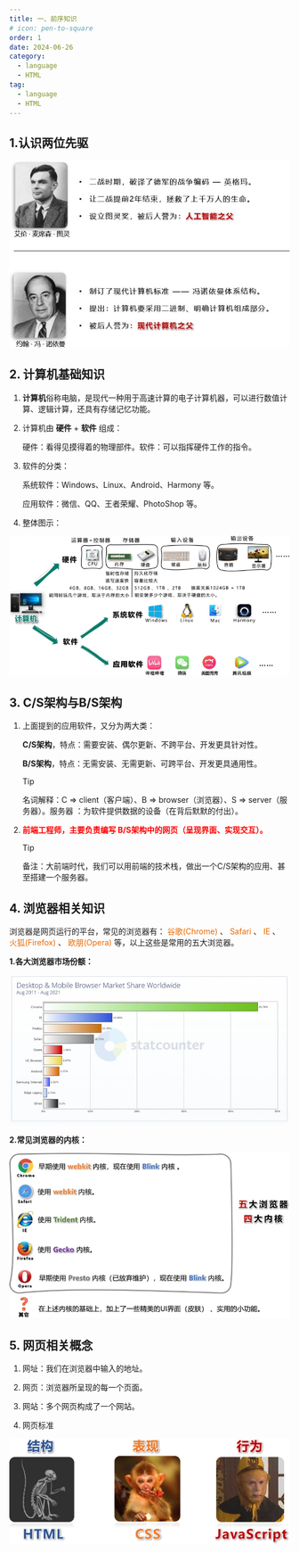 ```yaml
---
title: 一、前序知识
# icon: pen-to-square
order: 1
date: 2024-06-26
category:
  - language
  - HTML
tag:
  - language
  - HTML
---
```

## 1.认识两位先驱

![两位先驱](./../../../../src/.vuepress/public/assets/images/front_end/prior_knowledge.assets/image-20240626232140909.png)

## 2. 计算机基础知识

1. **计算机**俗称电脑，是现代一种用于高速计算的电子计算机器，可以进行数值计算、逻辑计算，还具有存储记忆功能。

2. 计算机由 **硬件** + **软件** 组成：

   硬件：看得见摸得着的物理部件。软件：可以指挥硬件工作的指令。

3. 软件的分类：

   系统软件：Windows、Linux、Android、Harmony 等。

   应用软件：微信、QQ、王者荣耀、PhotoShop 等。

4. 整体图示：

![整体图示](./../../../../src/.vuepress/public/assets/images/front_end/prior_knowledge.assets/image-20240626232459277.png)

## 3. C/S架构与B/S架构

1. 上面提到的应用软件，又分为两大类：

   **C/S架构**，特点：需要安装、偶尔更新、不跨平台、开发更具针对性。

   **B/S架构**，特点：无需安装、无需更新、可跨平台、开发更具通用性。

   > [!tip]
   > 名词解释：C => client（客户端）、B => browser（浏览器）、S => server（服务器）。服务器 ：为软件提供数据的设备（在背后默默的付出）。

2. **<span style="color: red;"> 前端工程师，主要负责编写 B/S架构中的网页（呈现界面、实现交互）。</span>**

   > [!tip]
   > 备注：大前端时代，我们可以用前端的技术栈，做出一个C/S架构的应用、甚至搭建一个服务器。

## 4. 浏览器相关知识

浏览器是网页运行的平台，常见的浏览器有： <span style="color: #e96900;">谷歌(Chrome)</span> 、 <span style="color: #e96900;">Safari </span>、 <span style="color: #e96900;">IE </span>、 <span style="color: #e96900;">火狐(Firefox)</span> 、 <span style="color: #e96900;">欧朋(Opera)</span> 等，以上这些是常用的五大浏览器。

**1.各大浏览器市场份额：**

![各大浏览器市场份额](./../../../../src/.vuepress/public/assets/images/front_end/prior_knowledge.assets/image-20240627002127829.png)

**2.常见浏览器的内核：**

![常见浏览器的内核](./../../../../src/.vuepress/public/assets/images/front_end/prior_knowledge.assets/image-20240627002159273.png)

## 5. 网页相关概念

1. 网址：我们在浏览器中输入的地址。

2. 网页：浏览器所呈现的每一个页面。

3. 网站：多个网页构成了一个网站。

4. 网页标准

![网页标准](./../../../../src/.vuepress/public/assets/images/front_end/prior_knowledge.assets/image-20240627002252096.png)
